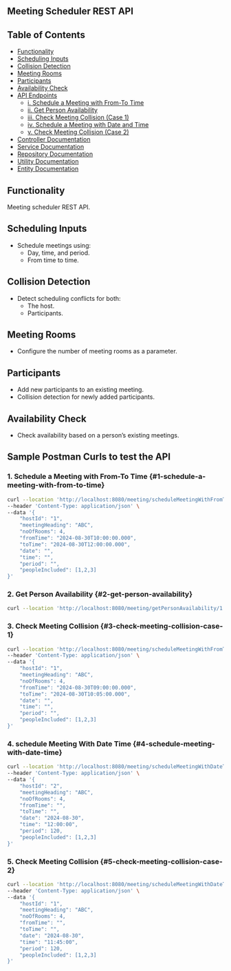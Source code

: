 ## Meeting Scheduler REST API

## Table of Contents

- [Functionality](#functionality)
- [Scheduling Inputs](#scheduling-inputs)
- [Collision Detection](#collision-detection)
- [Meeting Rooms](#meeting-rooms)
- [Participants](#participants)
- [Availability Check](#availability-check)
- [API Endpoints](#sample-postman-curls-to-test-the-api)
    - [i. Schedule a Meeting with From-To Time](#1-schedule-a-meeting-with-from-to-time)
    - [ii. Get Person Availability](#2-get-person-availability)
    - [iii. Check Meeting Collision (Case 1)](#3-check-meeting-collision-case-1)
    - [iv. Schedule a Meeting with Date and Time](#4-schedule-meeting-with-date-time)
    - [v. Check Meeting Collision (Case 2)](#5-check-meeting-collision-case-2)
- [Controller Documentation](src/main/java/com/meet/controller/README.md)
- [Service Documentation](src/main/java/com/meet/service/README.md)
- [Repository Documentation](src/main/java/com/meet/repository/README.md)
- [Utility Documentation](src/main/java/com/meet/util/README.md)
- [Entity Documentation](src/main/java/com/meet/entity/README.md)

## Functionality
Meeting scheduler REST API.

## Scheduling Inputs
  - Schedule meetings using:
    - Day, time, and period.
    - From time to time.

## Collision Detection
  - Detect scheduling conflicts for both:
    - The host.
    - Participants.

## Meeting Rooms
  - Configure the number of meeting rooms as a parameter.

## Participants
  - Add new participants to an existing meeting.
  - Collision detection for newly added participants.

## Availability Check
  - Check availability based on a person’s existing meetings.

## Sample Postman Curls to test the API

### 1. Schedule a Meeting with From-To Time {#1-schedule-a-meeting-with-from-to-time}

```bash
curl --location 'http://localhost:8080/meeting/scheduleMeetingWithFromToTime' \
--header 'Content-Type: application/json' \
--data '{
    "hostId": "1",
    "meetingHeading": "ABC",
    "noOfRooms": 4,
    "fromTime": "2024-08-30T10:00:00.000",
    "toTime": "2024-08-30T12:00:00.000",
    "date": "",
    "time": "",
    "period": "",
    "peopleIncluded": [1,2,3]
}'
```

### 2. Get Person Availability {#2-get-person-availability}

```bash
curl --location 'http://localhost:8080/meeting/getPersonAvailability/1'
```

### 3. Check Meeting Collision {#3-check-meeting-collision-case-1}

```bash
curl --location 'http://localhost:8080/meeting/scheduleMeetingWithFromToTime' \
--header 'Content-Type: application/json' \
--data '{
    "hostId": "1",
    "meetingHeading": "ABC",
    "noOfRooms": 4,
    "fromTime": "2024-08-30T09:00:00.000",
    "toTime": "2024-08-30T10:05:00.000",
    "date": "",
    "time": "",
    "period": "",
    "peopleIncluded": [1,2,3]
}'
```

### 4. schedule Meeting With Date Time {#4-schedule-meeting-with-date-time}

```bash
curl --location 'http://localhost:8080/meeting/scheduleMeetingWithDateTime' \
--header 'Content-Type: application/json' \
--data '{
    "hostId": "2",
    "meetingHeading": "ABC",
    "noOfRooms": 4,
    "fromTime": "",
    "toTime": "",
    "date": "2024-08-30",
    "time": "12:00:00",
    "period": 120,
    "peopleIncluded": [1,2,3]
}'
```

### 5. Check Meeting Collision {#5-check-meeting-collision-case-2}

```bash
curl --location 'http://localhost:8080/meeting/scheduleMeetingWithDateTime' \
--header 'Content-Type: application/json' \
--data '{
    "hostId": "1",
    "meetingHeading": "ABC",
    "noOfRooms": 4,
    "fromTime": "",
    "toTime": "",
    "date": "2024-08-30",
    "time": "11:45:00",
    "period": 120,
    "peopleIncluded": [1,2,3]
}'
```
